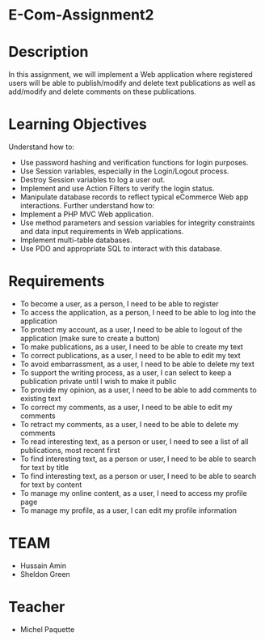 # E-Com-Assignment2

# Description
In this assignment, we will implement a Web application where registered users will be able to publish/modify and delete text publications as well as add/modify and delete comments on these publications.  

# Learning Objectives
Understand how to: 
-	Use password hashing and verification functions for login purposes. 
-	Use Session variables, especially in the Login/Logout process. 
-	Destroy Session variables to log a user out. 
-	Implement and use Action Filters to verify the login status. 
-	Manipulate database records to reflect typical eCommerce Web app interactions. 
Further understand how to: 
-	Implement a PHP MVC Web application. 
-	Use method parameters and session variables for integrity constraints and data input requirements in Web applications. 
-	Implement multi-table databases. 
-	Use PDO and appropriate SQL to interact with this database. 

# Requirements
-	To become a user, as a person, I need to be able to register 
-	To access the application, as a person, I need to be able to log into the application 
-	To protect my account, as a user, I need to be able to logout of the application (make sure to create a button)
-	To make publications, as a user, I need to be able to create my text 
-	To correct publications, as a user, I need to be able to edit my text 
-	To avoid embarrassment, as a user, I need to be able to delete my text 
-	To support the writing process, as a user, I can select to keep a publication private until I wish to make it public 
-	To provide my opinion, as a user, I need to be able to add comments to existing text 
-	To correct my comments, as a user, I need to be able to edit my comments 
-	To retract my comments, as a user, I need to be able to delete my comments 
-	To read interesting text, as a person or user, I need to see a list of all publications, most recent first 
-	To find interesting text, as a person or user, I need to be able to search for text by title 
-	To find interesting text, as a person or user, I need to be able to search for text by content 
-	To manage my online content, as a user, I need to access my profile page 
-	To manage my profile, as a user, I can edit my profile information 

# TEAM
- Hussain Amin
- Sheldon Green

# Teacher
- Michel Paquette
